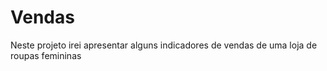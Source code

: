 # Vendas 
 Neste projeto irei apresentar alguns indicadores de vendas de uma loja de roupas femininas 
